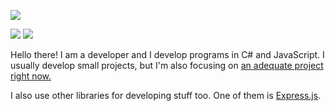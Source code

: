 [![](https://img.shields.io/badge/see-jsonsummary-yellow)](https://www.github.com/KaanGaming/jsonsummary)

![](https://img.shields.io/badge/i%20code%20in-c%23-purple) ![](https://img.shields.io/badge/i%20code%20in-javascript-yellow)

Hello there! I am a developer and I develop programs in C# and JavaScript. I usually develop small projects, but I'm also focusing on [an adequate project right now.](https://www.github.com/KaanGaming/jsonsummarizer)

I also use other libraries for developing stuff too. One of them is [Express.js](http://expressjs.com/).
